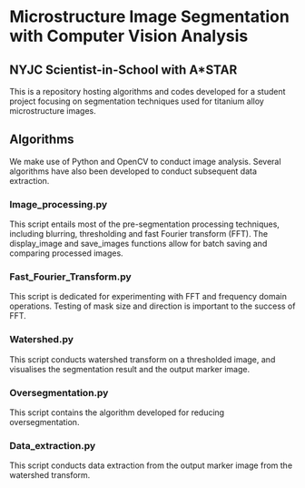 # Microstructure Image Segmentation with Computer Vision Analysis

## NYJC Scientist-in-School with A*STAR

This is a repository hosting algorithms and codes developed for a student project focusing on segmentation techniques used for titanium alloy microstructure images.

## Algorithms

We make use of Python and OpenCV to conduct image analysis. Several algorithms have also been developed to conduct subsequent data extraction.

### Image_processing.py

This script entails most of the pre-segmentation processing techniques, including blurring, thresholding and fast Fourier transform (FFT). The display_image and save_images functions allow for batch saving and comparing processed images.

### Fast_Fourier_Transform.py

This script is dedicated for experimenting with FFT and frequency domain operations. Testing of mask size and direction is important to the success of FFT.

### Watershed</span>.py

This script conducts watershed transform on a thresholded image, and visualises the segmentation result and the output marker image.

### Oversegmentation</span>.py

This script contains the algorithm developed for reducing oversegmentation.

### Data_extraction.py

This script conducts data extraction from the output marker image from the watershed transform.

